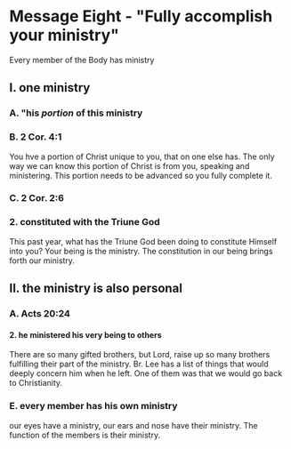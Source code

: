 # Message Eight - "Fully accomplish your ministry"
Every member of the Body has ministry

## I. one ministry
### A. "his *portion* of this ministry

### B. 2 Cor. 4:1
You hve a portion of Christ unique to you, that on one else has. The only way we can know this portion of Christ is from you,
speaking and ministering. This portion needs to be advanced so you fully complete it.

### C. 2 Cor. 2:6
### 2. constituted with the Triune God
This past year, what has the Triune God been doing to constitute Himself into you? Your being is the ministry. The constitution
in our being brings forth our ministry.

## II. the ministry is also personal
### A. Acts 20:24
#### 2. he ministered his very being to others
There are so many gifted brothers, but Lord, raise up so many brothers fulfilling their part of the ministry. Br. Lee has a list
of things that would deeply concern him when he left. One of them was that we would go back to Christianity.

### E. every member has his own ministry
our eyes have a ministry, our ears and nose have their ministry. The function of the members is their ministry.

